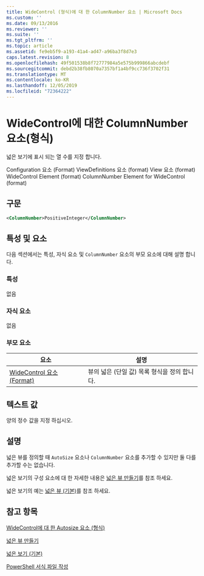 ```yaml
---
title: WideControl (형식)에 대 한 ColumnNumber 요소 | Microsoft Docs
ms.custom: ''
ms.date: 09/13/2016
ms.reviewer: ''
ms.suite: ''
ms.tgt_pltfrm: ''
ms.topic: article
ms.assetid: fe9eb5f9-a193-41a4-ad47-a96ba3f8d7e3
caps.latest.revision: 8
ms.openlocfilehash: 49f501538b8f72777984a5e575b999866abcdebf
ms.sourcegitcommit: debd2b38fb8070a7357bf1a4bf9cc736f3702f31
ms.translationtype: MT
ms.contentlocale: ko-KR
ms.lasthandoff: 12/05/2019
ms.locfileid: "72364222"
---
```

# <a name="columnnumber-element-for-widecontrol-format"></a>WideControl에 대한 ColumnNumber 요소(형식)

넓은 보기에 표시 되는 열 수를 지정 합니다.

Configuration 요소 (Format) ViewDefinitions 요소 (format) View 요소 (format) WideControl Element (format) ColumnNumber Element for WideControl (format)

## <a name="syntax"></a>구문

```xml
<ColumnNumber>PositiveInteger</ColumnNumber>
```

## <a name="attributes-and-elements"></a>특성 및 요소

다음 섹션에서는 특성, 자식 요소 및 `ColumnNumber` 요소의 부모 요소에 대해 설명 합니다.

### <a name="attributes"></a>특성

없음

### <a name="child-elements"></a>자식 요소

없음

### <a name="parent-elements"></a>부모 요소

|요소|설명|
|-------------|-----------------|
|[WideControl 요소 (Format)](./widecontrol-element-format.md)|뷰의 넓은 (단일 값) 목록 형식을 정의 합니다.|

## <a name="text-value"></a>텍스트 값

양의 정수 값을 지정 하십시오.

## <a name="remarks"></a>설명

넓은 뷰를 정의할 때 `AutoSize` 요소나 `ColumnNumber` 요소를 추가할 수 있지만 둘 다를 추가할 수는 없습니다.

넓은 보기의 구성 요소에 대 한 자세한 내용은 [넓은 뷰 만들기](./creating-a-wide-view.md)를 참조 하세요.

넓은 보기의 예는 [넓은 뷰 (기본)](./wide-view-basic.md)를 참조 하세요.

## <a name="see-also"></a>참고 항목

[WideControl에 대 한 Autosize 요소 (형식)](./autosize-element-for-widecontrol-format.md)

[넓은 뷰 만들기](./creating-a-wide-view.md)

[넓은 보기 (기본)](./wide-view-basic.md)

[PowerShell 서식 파일 작성](./writing-a-powershell-formatting-file.md)

